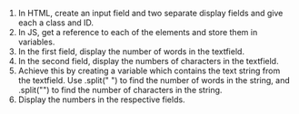 1. In HTML, create an input field and two separate display fields and give each a class and ID.
2. In JS, get a reference to each of the elements and store them in variables.
3. In the first field, display the number of words in the textfield.
4. In the second field, display the numbers of characters in the textfield. 
5. Achieve this by creating a variable which contains the text string from the textfield.  Use .split(" ") to find the number of words in the string, and .split("") to find the number of characters in the string.
6. Display the numbers in the respective fields.
